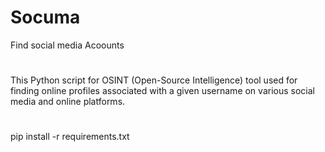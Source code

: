 # Socuma
Find social media Acoounts
#
This Python script for OSINT (Open-Source Intelligence) tool used for finding online profiles associated with a given username on various social media and online platforms. 
#
pip install -r requirements.txt

